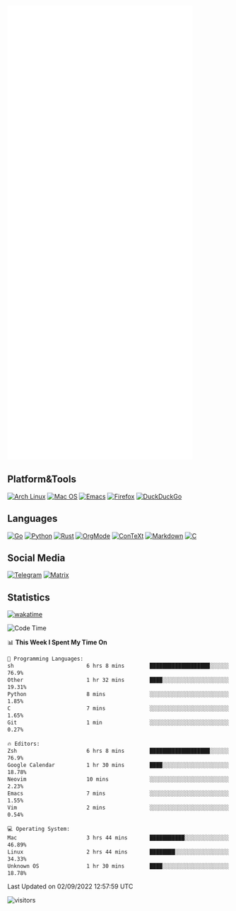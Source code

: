 ![Metrics](https://github.com/SteamedFish/SteamedFish/blob/master/github-metrics.svg)

## Platform&Tools

[![Arch Linux](https://img.shields.io/badge/ArchLinux-1793D1?logo=arch-linux&logoColor=fff&style=flat-square)](https://archlinux.org/)
[![Mac OS](https://img.shields.io/badge/MacOS-000000?style=flat-square&logo=macos&logoColor=F0F0F0)](https://www.apple.com/macos/)
[![Emacs](https://img.shields.io/badge/Emacs-%237F5AB6.svg?&style=flat-square&logo=gnu-emacs&logoColor=white)](https://www.gnu.org/software/emacs/)
[![Firefox](https://img.shields.io/badge/Firefox-FF7139?style=flat-square&logo=Firefox-Browser&logoColor=white)](https://firefox.com/)
[![DuckDuckGo](https://img.shields.io/badge/DuckDuckGo-DE5833?style=flat-square&logo=DuckDuckGo&logoColor=white)](https://duckduckgo.com/)

## Languages

[![Go](https://img.shields.io/badge/Golang-%2300ADD8.svg?style=flat-square&logo=go&logoColor=white)](https://golang.org/)
[![Python](https://img.shields.io/badge/Python-3670A0?style=flat-square&logo=python&logoColor=ffdd54)](https://www.python.org/)
[![Rust](https://img.shields.io/badge/Rust-%23000000.svg?style=flat-square&logo=rust&logoColor=white)](https://www.rust-lang.org/)
[![OrgMode](https://img.shields.io/badge/OrgMode-%23000000.svg?style=flat-square&logo=org&logoColor=white)](https://orgmode.org/)
[![ConTeXt](https://img.shields.io/badge/ConTeXt-%23008080.svg?style=flat-square&logo=latex&logoColor=white)](https://contextgarden.net/)
[![Markdown](https://img.shields.io/badge/MarkDown-%23000000.svg?style=flat-square&logo=markdown&logoColor=white)](https://daringfireball.net/projects/markdown/)
[![C](https://img.shields.io/badge/C-%2300599C.svg?style=flat-square&logo=c&logoColor=white)](https://www.iso.org/standard/74528.html)

## Social Media
[![Telegram](https://img.shields.io/badge/SteamedFish-2CA5E0?style=social&logo=telegram&logoColor=white)](https://t.me/SteamedFish)
[![Matrix](https://img.shields.io/badge/SteamedFish-2CA5E0?style=social&logo=matrix&logoColor=black)](https://matrix.to/#/@i:steamedfish.org)

## Statistics
[![wakatime](https://wakatime.com/badge/user/168280d6-fcf2-4b4f-ad3a-dc4612f35b38.svg)](https://wakatime.com/@168280d6-fcf2-4b4f-ad3a-dc4612f35b38)

<!--START_SECTION:waka-->
![Code Time](http://img.shields.io/badge/Code%20Time-1%2C985%20hrs%2048%20mins-blue)

📊 **This Week I Spent My Time On** 

```text
💬 Programming Languages: 
sh                       6 hrs 8 mins        ███████████████████░░░░░░   76.9% 
Other                    1 hr 32 mins        ████░░░░░░░░░░░░░░░░░░░░░   19.31% 
Python                   8 mins              ░░░░░░░░░░░░░░░░░░░░░░░░░   1.85% 
C                        7 mins              ░░░░░░░░░░░░░░░░░░░░░░░░░   1.65% 
Git                      1 min               ░░░░░░░░░░░░░░░░░░░░░░░░░   0.27%

🔥 Editors: 
Zsh                      6 hrs 8 mins        ███████████████████░░░░░░   76.9% 
Google Calendar          1 hr 30 mins        ████░░░░░░░░░░░░░░░░░░░░░   18.78% 
Neovim                   10 mins             ░░░░░░░░░░░░░░░░░░░░░░░░░   2.23% 
Emacs                    7 mins              ░░░░░░░░░░░░░░░░░░░░░░░░░   1.55% 
Vim                      2 mins              ░░░░░░░░░░░░░░░░░░░░░░░░░   0.54%

💻 Operating System: 
Mac                      3 hrs 44 mins       ███████████░░░░░░░░░░░░░░   46.89% 
Linux                    2 hrs 44 mins       ████████░░░░░░░░░░░░░░░░░   34.33% 
Unknown OS               1 hr 30 mins        ████░░░░░░░░░░░░░░░░░░░░░   18.78%

```


 Last Updated on 02/09/2022 12:57:59 UTC
<!--END_SECTION:waka-->

![visitors](https://visitor-badge.laobi.icu/badge?page_id=SteamedFish.SteamedFish)
